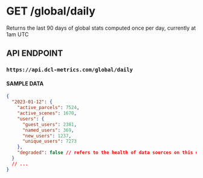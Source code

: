 # GET /global/daily

Returns the last 90 days of global stats computed once per day, currently at 1am UTC

## API ENDPOINT

### `https://api.dcl-metrics.com/global/daily`

#### SAMPLE DATA

``` json
{
  "2023-01-12": {
    "active_parcels": 7524,
    "active_scenes": 1670,
    "users": {
      "guest_users": 2381,
      "named_users": 369,
      "new_users": 1237,
      "unique_users": 7273
    },
    "degraded": false // refers to the health of data sources on this day
  }
  // ...
}
```
